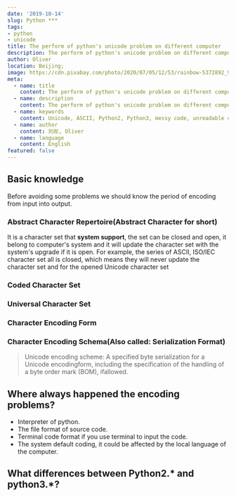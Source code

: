 ```yaml
---
date: '2019-10-14'
slug: Python ***
tags:
- python
- unicode
title: The perform of python's unicode problem on different computer
description: The perform of python's unicode problem on different computer
author: Oliver
location: Beijing;
image: https://cdn.pixabay.com/photo/2020/07/05/12/53/rainbow-5372892_960_720.jpg
meta:
  - name: title
    content: The perform of python's unicode problem on different computer
  - name: description
    content: The perform of python's unicode problem on different computer
  - name: keywords
    content: Unicode, ASCII, Python2, Python3, messy code, unreadable code.
  - name: author
    content: 刘彤, Oliver
  - name: language
    content: English
featured: false
---
```



## Basic knowledge
Before avoiding some problems we should know the period of encoding from input into output.
### Abstract Character Repertoire(Abstract Character for short)
It is a character set that **system support**, the set can be closed and open, it belong to computer's system and it will update the character set with the system's upgrade if 
it is open. For example, the series of ASCII, ISO/IEC character set all is closed, which means they will never update the character set and for the opened Unicode character set 


### Coded Character Set
### Universal Character Set
### Character Encoding Form
### Character Encoding Schema(Also called: Serialization Format)
> Unicode encoding scheme: A specified byte serialization for a Unicode encodingform, including the specification of the handling of a byte order mark (BOM), ifallowed.

## Where always happened the encoding problems?

- Interpreter of python.
- The file format of source code.
- Terminal code format if you use terminal to input the code.
- The system default coding, it could be affected by the local language of the computer.

## What differences between Python2.* and python3.*?